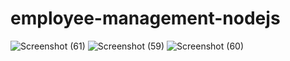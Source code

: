 # employee-management-nodejs
![Screenshot (61)](https://user-images.githubusercontent.com/88539220/224106667-38f7c4b2-aaad-47d6-bd28-d288a59e8b4c.png)
![Screenshot (59)](https://user-images.githubusercontent.com/88539220/224106681-86dd2ba7-7221-4323-b915-f1f276de7129.png)
![Screenshot (60)](https://user-images.githubusercontent.com/88539220/224106685-9760e8e2-bca0-466e-afc4-d9aa1a702ce0.png)
